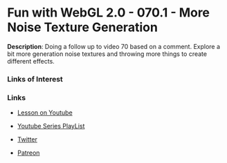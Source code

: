 # Fun with WebGL 2.0 - 070.1 - More Noise Texture Generation
**Description**:
Doing a follow up to video 70 based on a comment. Explore a bit more generation noise textures and throwing more things to create different effects.

### Links of Interest


### Links
* [Lesson on Youtube](https://youtu.be/UHEl6uBlgZ4)
* [Youtube Series PlayList](https://www.youtube.com/playlist?list=PLMinhigDWz6emRKVkVIEAaePW7vtIkaIF)

* [Twitter](https://twitter.com/SketchpunkLabs)
* [Patreon](https://www.patreon.com/sketchpunk)